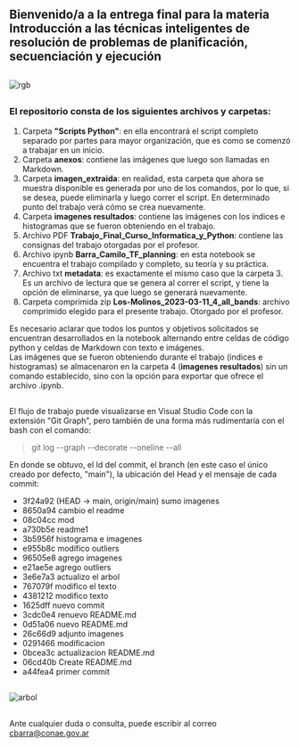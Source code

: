 ## Bienvenido/a a la entrega final para la materia **Introducción a las técnicas inteligentes de resolución de problemas de planificación, secuenciación y ejecución**

##

![rgb](https://github.com/CamiloGBarra/trabajo_final_planning_2024/blob/main/imagenes%20resultados/color_natural.png)

##

### El repositorio consta de los siguientes archivos y carpetas:
1. Carpeta **"Scripts Python"**: en ella encontrará el script completo separado por partes para mayor organización, que es como se comenzó a trabajar en un inicio.
2. Carpeta **anexos**: contiene las imágenes que luego son llamadas en Markdown.
3. Carpeta **imagen_extraida**: en realidad, esta carpeta que ahora se muestra disponible es generada por uno de los comandos, por lo que, si se desea, puede eliminarla y luego correr el script. En determinado punto del trabajo verá cómo se crea nuevamente.
4. Carpeta **imagenes resultados**: contiene las imágenes con los índices e histogramas que se fueron obteniendo en el trabajo.
5. Archivo PDF **Trabajo_Final_Curso_Informatica_y_Python**: contiene las consignas del trabajo otorgadas por el profesor.
6. Archivo ipynb **Barra_Camilo_TF_planning**: en esta notebook se encuentra el trabajo compilado y completo, su teoría y su práctica.
7. Archivo txt **metadata**: es exactamente el mismo caso que la carpeta 3. Es un archivo de lectura que se genera al correr el script, y tiene la opción de eliminarse, ya que luego se generará nuevamente.
8. Carpeta comprimida zip **Los-Molinos_2023-03-11_4_all_bands**: archivo comprimido elegido para el presente trabajo. Otorgado por el profesor.

Es necesario aclarar que todos los puntos y objetivos solicitados se encuentran desarrollados en la notebook alternando entre celdas de código python y celdas de Markdown con texto e imágenes.  
Las imágenes que se fueron obteniendo durante el trabajo (índices e histogramas) se almacenaron en la carpeta 4 (**imagenes resultados**) sin un comando establecido, sino con la opción para exportar que ofrece el archivo .ipynb.

##

El flujo de trabajo puede visualizarse en Visual Studio Code con la extensión "Git Graph", pero también de una forma más rudimentaria con el bash con el comando: 
> git log --graph --decorate --oneline --all

En donde se obtuvo, el Id del commit, el branch (en este caso el único creado por defecto, "main"), la ubicación del Head y el mensaje de cada commit:
 
* 3f24a92 (HEAD -> main, origin/main) sumo imagenes  
* 8650a94 cambio el readme  
* 08c04cc mod  
* a730b5e readme1  
* 3b5956f histograma e imagenes  
* e955b8c modifico outliers  
* 96505e8 agrego imagenes  
* e21ae5e agrego outliers  
* 3e6e7a3 actualizo el arbol  
* 767079f modifico el texto  
* 4381212 modifico texto  
* 1625dff nuevo commit  
* 3cdc0e4 renuevo README.md  
* 0d51a06 nuevo README.md  
* 26c66d9 adjunto imagenes  
* 0291466 modificacion  
* 0bcea3c actualizacion README.md  
* 06cd40b Create README.md  
* a44fea4 primer commit  
  
##

![arbol](https://github.com/CamiloGBarra/trabajo_final_planning_2024/blob/main/anexos/arbol_final.png)

##
Ante cualquier duda o consulta, puede escribir al correo cbarra@conae.gov.ar
